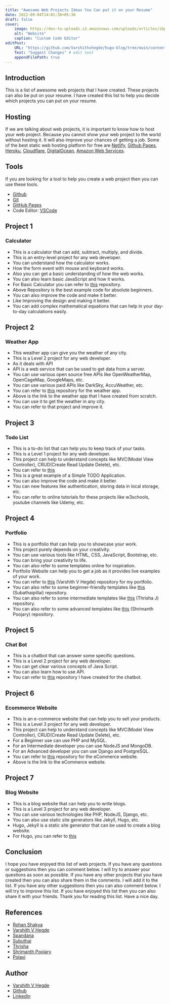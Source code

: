 ```yaml
---
title: "Awesome Web Projects Ideas You Can put it on your Resume"
date: 2022-09-04T14:01:38+05:30
draft: false
cover: 
    image: https://dev-to-uploads.s3.amazonaws.com/uploads/articles/ibp80lhco0vonn67fprc.png
    alt: "Website"
    caption: "Custom Code Editor"
editPost:
    URL: "https://github.com/Varshithvhegde/hugo-blog/tree/main/content"
    Text: "Suggest Changes" # edit text
    appendFilePath: true
---
```



## Introduction

This is a list of awesome web projects that I have created. These projects can also be put on your resume. I have created this list to help you decide which projects you can put on your resume. 

## Hosting

If we are talking about web projects, it is important to know how to host your web project.
Because you cannot show your web project to the world without hosting it. It will also improve your chances of getting a job. Some of the best static web hosting platform for free are [Netlify](https://www.netlify.com/), [Github Pages](https://pages.github.com/), [Heroku](https://www.heroku.com/), [Cloudflare](https://www.cloudflare.com/), [DigitalOcean](https://www.digitalocean.com/), [Amazon Web Services](https://aws.amazon.com/).

## Tools

If you are looking for a tool to help you create a web project then you can use these tools.

- [Github](https://github.com)
- [Git](https://git-scm.com)
- [GitHub Pages](https://pages.github.com/)
- Code Editor: [VSCode](https://code.visualstudio.com/)

## Project 1

### Calculator

- This is a calculator that can add, subtract, multiply, and divide.
- This is an entry-level project for any web developer.
- You can understand how the calculator works.
- How the form event with mouse and keyboard works.
- Also you can get a basic understanding of how the web works.
- You can also learn basic JavaScript and how it works.
- For Basic Calculator you can refer to [this](https://github.com/Rohan-Shakya/Simple-Calculator) repository.
- Above Repository is the best example code for absolute beginners.
- You can also improve the code and make it better.
- Like Improving the design and making it better.
- You can add complex mathematical equations that can help in your day-to-day calculations easily.


## Project 2

### Weather App

- This weather app can give you the weather of any city.
- This is a Level 2 project for any web developer.
- As it deals with API
- API is a web service that can be used to get data from a server.
- You can use various open source free APIs like OpenWeatherMap, OpenCageMap, GoogleMaps, etc.
- You can use various paid APIs like DarkSky, AccuWeather, etc.
- You can refer to [this](https://github.com/Varshithvhegde/weather2/) repository for the weather app.
- Above is the link to the weather app that I have created from scratch.
- You can use it to get the weather in any city.
- You can refer to that project and improve it.


## Project 3

### Todo List

- This is a to-do list that can help you to keep track of your tasks.
- This is a Level 1 project for any web developer.
- This project can help to understand concepts like MVC(Model View Controller), CRUD(Create Read Update Delete), etc.
- You can refer to [this](https://github.com/spandana1401/letsgrowmore_todo)
- This is a great example of a Simple TODO Application.
- You can also improve the code and make it better.
- You can new features like authentication, storing data in local storage, etc.
- You can refer to online tutorials for these projects like w3schools, youtube channels like Udemy, etc.

## Project 4

### Portfolio

- This is a portfolio that can help you to showcase your work.
- This project purely depends on your creativity.
- You can use various tools like HTML, CSS, JavaScript, Bootstrap, etc.
- You can bring your creativity to life.
- You can also refer to some templates online for inspiration.
- Portfolio Website can help you to get a job as it provides live examples of your work.
- You can refer to [this](https://github.com/Varshithvhegde/Varshithvhegde.github.io) (Varshith V Hegde) repository for my portfolio.
- You can also refer to some beginner-friendly templates like [this](https://github.com/Subuthai/VerySimplePortfolio) (Subathaipillai) repository.
- You can also refer to some intermediate templates like [this](https://github.com/ThrishaJ07/Portfolio) (Thrisha J) repository.
- You can also refer to some advanced templates like [this](https://github.com/Shrimanthpoojary/Shrimanthpoojary.github.io) (Shrimanth Poojary) repository.

## Project 5

### Chat Bot

- This is a chatbot that can answer some specific questions.
- This is a Level 2 project for any web developer.  
- You can get clear various concepts of Java Script.
- You can also learn how to use API.
- You can refer to [this](https://github.com/Varshithvhegde/chatbot) repository I have created for the chatbot.


## Project 6

### Ecommerce Website

- This is an e-commerce website that can help you to sell your products.
- This is a Level 3 project for any web developer.
- This project can help to understand concepts like MVC(Model View Controller), CRUD(Create Read Update Delete), etc.
- For a Beginner use can use PHP and MySQL.
- For an Intermediate developer you can use NodeJS and MongoDB.
- For an Advanced developer you can use Django and PostgreSQL.
- You can refer to [this](https://github.com/polavi-project/ecommerce/) repository for the eCommerce website.
- Above is the link to the eCommerce website.

## Project 7

### Blog Website

- This is a blog website that can help you to write blogs.
- This is a Level 3 project for any web developer.
- You can use various technologies like PHP, NodeJS, Django, etc.
- You can also use static site generators like Jekyll, Hugo, etc.
- Hugo, Jekyll is a static site generator that can be used to create a blog website.
- For Hugo, you can refer to [this](https://github.com/Varshithvhegde/hugo-blog)


## Conclusion

I hope you have enjoyed this list of web projects. If you have any questions or suggestions then you can comment below. I will try to answer your questions as soon as possible. If you have any other projects that you have created then you can also share them in the comments. I will add it to the list. If you have any other suggestions then you can also comment below. I will try to improve this list. If you have enjoyed this list then you can also share it with your friends. Thank you for reading this list. Have a nice day.

## References

- [Rohan Shakya](https://github.com/Rohan-Shakya)
- [Varshith V Hegde](https://github.com/Varshithvhegde)
- [Spandana](https://github.com/spandana1401)
- [Subuthai](https://github.com/Subuthai)
- [Thrisha](https://github.com/ThrishaJ07)
- [Shrimanth Poojary](https://github.com/Shrimanthpoojary/)
- [Polavi](https://github.com/polavi-project)

## Author

- [Varshith V Hegde](https://varshithvhegde.github.io)
- [Github](https://github.com/Varshithvhegde)
- [LinkedIn](https://www.linkedin.com/in/varshithvhegde)


